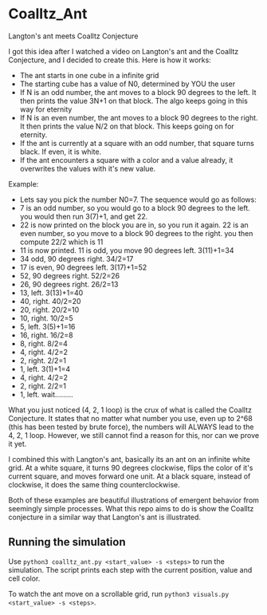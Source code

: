 # Coalltz_Ant
Langton's ant meets Coalltz Conjecture

I got this idea after I watched a video on Langton's ant and the Coalltz Conjecture, and I decided to create this. Here is how it works:
- The ant starts in one cube in a infinite grid
- The starting cube has a value of N0, determined by YOU the user
- If N is an odd number, the ant moves to a block 90 degrees to the left. It then prints the value 3N+1 on that block. The algo keeps going in this way for eternity
- If N is an even number, the ant moves to a block 90 degrees to the right. It then prints the value N/2 on that block. This keeps going on for eternity.
- If the ant is currently at a square with an odd number, that square turns black. If even, it is white.
- If the ant encounters a square with a color and a value already, it overwrites the values with it's new value.

Example:
- Lets say you pick the number N0=7. The sequence would go as follows:
-   7 is an odd number, so you would go to a block 90 degrees to the left. you would then run 3(7)+1, and get 22.
-   22 is now printed on the block you are in, so you run it again. 22 is an even number, so you move to a block 90 degrees to the right. you then compute 22/2 which is 11
-   11 is now printed. 11 is odd, you move 90 degrees left. 3(11)+1=34
-   34 odd, 90 degrees right. 34/2=17
-   17 is even, 90 degrees left. 3(17)+1=52
-   52, 90 degrees right. 52/2=26
-   26, 90 degrees right. 26/2=13
-   13, left. 3(13)+1=40
-   40, right. 40/2=20
-   20, right. 20/2=10
-   10, right. 10/2=5
-   5, left. 3(5)+1=16
-   16, right. 16/2=8
-   8, right. 8/2=4
-   4, right. 4/2=2
-   2, right. 2/2=1
-   1, left. 3(1)+1=4
-   4, right. 4/2=2
-   2, right. 2/2=1
-   1, left. wait.........

What you just noticed (4, 2, 1 loop) is the crux of what is called the Coalltz Conjecture. It states that no matter what number you use, even up to 2^68 (this has been tested by brute force), the numbers will ALWAYS lead to the 4, 2, 1 loop. However, we still cannot find a reason for this, nor can we prove it yet.

I combined this with Langton's ant, basically its an ant on an infinite white grid. At a white square, it turns 90 degrees clockwise, flips the color of it's current square, and moves forward one unit. At a black square, instead of clockwise, it does the same thing counterclockwise.

Both of these examples are beautiful illustrations of emergent behavior from seemingly simple processes. What this repo aims to do is show the Coalltz conjecture in a similar way that Langton's ant is illustrated.

## Running the simulation

Use `python3 coalltz_ant.py <start_value> -s <steps>` to run the simulation. The script prints each step with the current position, value and cell color.

To watch the ant move on a scrollable grid, run `python3 visuals.py <start_value> -s <steps>`.


